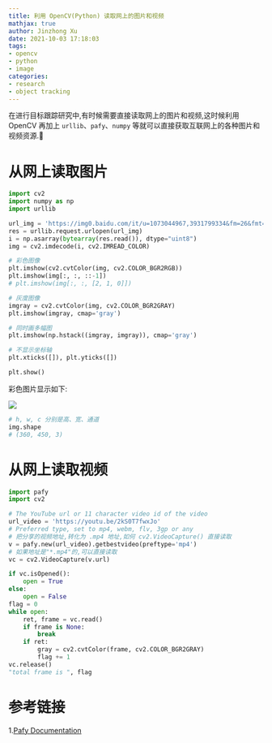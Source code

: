 ```yaml
---
title: 利用 OpenCV(Python) 读取网上的图片和视频
mathjax: true
author: Jinzhong Xu
date: 2021-10-03 17:18:03
tags:
- opencv
- python
- image
categories:
- research
- object tracking
---
```


在进行目标跟踪研究中,有时候需要直接读取网上的图片和视频,这时候利用 OpenCV 再加上 `urllib`、`pafy`、`numpy` 等就可以直接获取互联网上的各种图片和视频资源.

<!--more-->

# 从网上读取图片

```python
import cv2
import numpy as np
import urllib

url_img = 'https://img0.baidu.com/it/u=1073044967,3931799334&fm=26&fmt=auto'
res = urllib.request.urlopen(url_img)
i = np.asarray(bytearray(res.read()), dtype="uint8")
img = cv2.imdecode(i, cv2.IMREAD_COLOR)

# 彩色图像
plt.imshow(cv2.cvtColor(img, cv2.COLOR_BGR2RGB))
plt.imshow(img[:, :, ::-1])
# plt.imshow(img[:, :, [2, 1, 0]])

# 灰度图像
imgray = cv2.cvtColor(img, cv2.COLOR_BGR2GRAY)
plt.imshow(imgray, cmap='gray')

# 同时画多幅图
plt.imshow(np.hstack((imgray, imgray)), cmap='gray')

# 不显示坐标轴
plt.xticks([]), plt.yticks([])

plt.show()
```

彩色图片显示如下:

![](https://img0.baidu.com/it/u=1073044967,3931799334&fm=26&fmt=auto)

```python
# h, w, c 分别是高、宽、通道
img.shape
# (360, 450, 3)
```

# 从网上读取视频

```python
import pafy
import cv2

# The YouTube url or 11 character video id of the video
url_video = 'https://youtu.be/2kS0T7fwxJo'
# Preferred type, set to mp4, webm, flv, 3gp or any
# 把分享的视频地址,转化为 .mp4 地址,如何 cv2.VideoCapture() 直接读取
v = pafy.new(url_video).getbestvideo(preftype='mp4')
# 如果地址是"*.mp4"的,可以直接读取
vc = cv2.VideoCapture(v.url)

if vc.isOpened():
    open = True
else:
    open = False
flag = 0
while open:
    ret, frame = vc.read()
    if frame is None:
        break
    if ret:
        gray = cv2.cvtColor(frame, cv2.COLOR_BGR2GRAY)
        flag += 1
vc.release()
"total frame is ", flag
```

# 参考链接

1.[Pafy Documentation](https://pythonhosted.org/pafy/)

